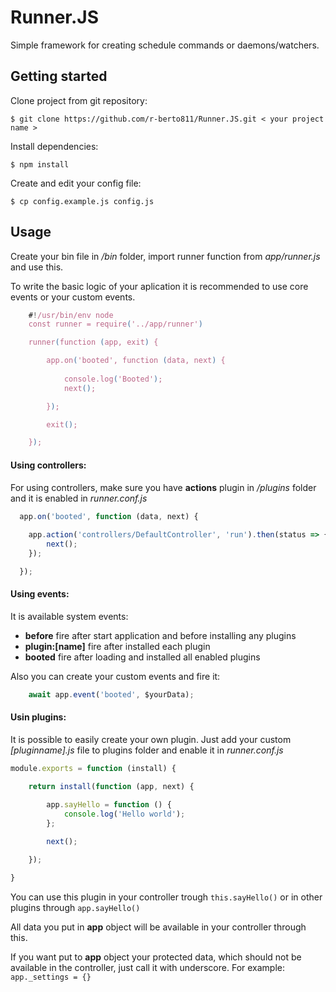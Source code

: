 # Runner.JS

Simple framework for creating schedule commands or daemons/watchers.

## Getting started

Clone project from git repository:
```
$ git clone https://github.com/r-berto811/Runner.JS.git < your project name >
```
Install dependencies:
```
$ npm install
```

Create and edit your config file:
```
$ cp config.example.js config.js
```

## Usage
Create your bin file in */bin* folder, import runner function from *app/runner.js* and use this.

To write the basic logic of your aplication it is recommended to use core events or your custom events.

```js
	#!/usr/bin/env node
    const runner = require('../app/runner')

    runner(function (app, exit) {

        app.on('booted', function (data, next) {
			
            console.log('Booted');
            next();

        });

        exit();

    });
```

#### Using controllers:
For using controllers, make sure you have **actions** plugin in */plugins* folder and it is enabled in *runner.conf.js*

```js
  app.on('booted', function (data, next) {
  
    app.action('controllers/DefaultController', 'run').then(status => {
		next();
	});

  });

```

#### Using events:

It is available system events:

* **before** fire after start application and before installing any plugins
* **plugin:[name]** fire after installed each plugin
* **booted** fire after loading and installed all enabled plugins

Also you can create your custom events and fire it:

```js
	await app.event('booted', $yourData);
```

#### Usin plugins:

It is possible to easily create your own plugin. Just add your custom *[pluginname].js* file to plugins folder and enable it in *runner.conf.js*

```js
module.exports = function (install) {

	return install(function (app, next) {

		app.sayHello = function () {
			console.log('Hello world');
		};
		
		next();

	});

}
```
You can use this plugin in your controller trough ``this.sayHello()`` or in other plugins through ``app.sayHello()``

All data you put in **app** object will be available in your controller through this.

If you want put to **app** object your protected data, which should not be available in the controller, just call it with underscore. For example: ``app._settings = {}``